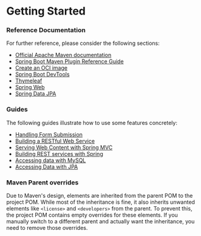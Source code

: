 # Getting Started

### Reference Documentation
For further reference, please consider the following sections:

* [Official Apache Maven documentation](https://maven.apache.org/guides/index.html)
* [Spring Boot Maven Plugin Reference Guide](https://docs.spring.io/spring-boot/3.5.0-SNAPSHOT/maven-plugin)
* [Create an OCI image](https://docs.spring.io/spring-boot/3.5.0-SNAPSHOT/maven-plugin/build-image.html)
* [Spring Boot DevTools](https://docs.spring.io/spring-boot/3.5.0-SNAPSHOT/reference/using/devtools.html)
* [Thymeleaf](https://docs.spring.io/spring-boot/3.5.0-SNAPSHOT/reference/web/servlet.html#web.servlet.spring-mvc.template-engines)
* [Spring Web](https://docs.spring.io/spring-boot/3.5.0-SNAPSHOT/reference/web/servlet.html)
* [Spring Data JPA](https://docs.spring.io/spring-boot/3.5.0-SNAPSHOT/reference/data/sql.html#data.sql.jpa-and-spring-data)

### Guides
The following guides illustrate how to use some features concretely:

* [Handling Form Submission](https://spring.io/guides/gs/handling-form-submission/)
* [Building a RESTful Web Service](https://spring.io/guides/gs/rest-service/)
* [Serving Web Content with Spring MVC](https://spring.io/guides/gs/serving-web-content/)
* [Building REST services with Spring](https://spring.io/guides/tutorials/rest/)
* [Accessing data with MySQL](https://spring.io/guides/gs/accessing-data-mysql/)
* [Accessing Data with JPA](https://spring.io/guides/gs/accessing-data-jpa/)

### Maven Parent overrides

Due to Maven's design, elements are inherited from the parent POM to the project POM.
While most of the inheritance is fine, it also inherits unwanted elements like `<license>` and `<developers>` from the parent.
To prevent this, the project POM contains empty overrides for these elements.
If you manually switch to a different parent and actually want the inheritance, you need to remove those overrides.

